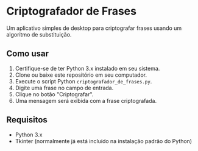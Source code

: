# Criptografador de Frases

Um aplicativo simples de desktop para criptografar frases usando um algoritmo de substituição.

## Como usar

1. Certifique-se de ter Python 3.x instalado em seu sistema.
2. Clone ou baixe este repositório em seu computador.
3. Execute o script Python `criptografador_de_frases.py`.
4. Digite uma frase no campo de entrada.
5. Clique no botão "Criptografar".
6. Uma mensagem será exibida com a frase criptografada.

## Requisitos

- Python 3.x
- Tkinter (normalmente já está incluído na instalação padrão do Python)